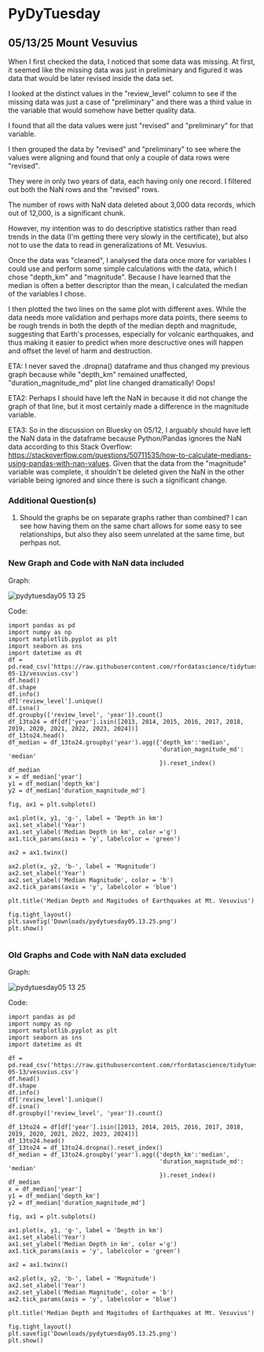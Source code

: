 # PyDyTuesday

## 05/13/25 Mount Vesuvius
When I first checked the data, I noticed that some data was missing. At first, it seemed like the missing data was just in preliminary and figured it was data that would be later revised inside the data set.

I looked at the distinct values in the "review_level" column to see if the missing data was just a case of "preliminary" and there was a third value in the variable that would somehow have better quality data.

I found that all the data values were just "revised" and "preliminary" for that variable. 

I then grouped the data by "revised" and "preliminary" to see where the values were aligning and found that only a couple of data rows were "revised".

They were in only two years of data, each having only one record.  I filtered out both the NaN rows and the "revised" rows.

The number of rows with NaN data deleted about 3,000 data records, which out of 12,000, is a significant chunk.

However, my intention was to do descriptive statistics rather than read trends in the data (I'm getting there very slowly in the certificate), but also not to use the data to read in generalizations of Mt. Vesuvius. 

Once the data was "cleaned", I analysed the data once more for variables I could use and perform some simple calculations with the data, which I chose "depth_km" and "magnitude". Because I have learned that the median is often a better descriptor than the mean, I calculated the median of the variables I chose.

I then plotted the two lines on the same plot with different axes. While the data needs more validation and perhaps more data points, there seems to be rough trends in both the depth of the median depth and magnitude, suggesting that Earth's processes, especially for volcanic earthquakes, and thus making it easier to predict when more descructive ones will happen and offset the level of harm and destruction.


ETA: I  never saved the .dropna() dataframe and thus changed my previous graph because while "depth_km" remained unaffected, "duration_magnitude_md" plot line changed dramatically! Oops!

ETA2: Perhaps I should have left the NaN in because it did not change the graph of that line, but it most certainly made a difference in the magnitude variable.

ETA3: So in the discussion on Bluesky on 05/12, I arguably should have left the NaN data in the dataframe because Python/Pandas ignores the NaN data according to this Stack Overflow: https://stackoverflow.com/questions/50711535/how-to-calculate-medians-using-pandas-with-nan-values.  Given that the data from the "magnitude" variable was complete, it shouldn't be deleted given the NaN in the other variable being ignored and since there is such a significant change.

### Additional Question(s)
1. Should the graphs be on separate graphs rather than combined? I can see how having them on the same chart allows for some easy to see relationships, but also they also seem unrelated at the same time, but perhpas not.


### New Graph and Code with NaN data included
Graph:

![pydytuesday05 13 25](https://github.com/user-attachments/assets/a001e919-c29c-4e64-9191-a95ba1912098)

Code:
```
import pandas as pd
import numpy as np
import matplotlib.pyplot as plt
import seaborn as sns
import datetime as dt
df = pd.read_csv('https://raw.githubusercontent.com/rfordatascience/tidytuesday/main/data/2025/2025-05-13/vesuvius.csv')
df.head()
df.shape
df.info()
df['review_level'].unique()
df.isna()
df.groupby(['review_level', 'year']).count()
df_13to24 = df[df['year'].isin([2013, 2014, 2015, 2016, 2017, 2018, 2019, 2020, 2021, 2022, 2023, 2024])]
df_13to24.head()
df_median = df_13to24.groupby('year').agg({'depth_km':'median',
                                           'duration_magnitude_md': 'median'
                                           }).reset_index()
df_median
x = df_median['year']
y1 = df_median['depth_km']
y2 = df_median['duration_magnitude_md']

fig, ax1 = plt.subplots()

ax1.plot(x, y1, 'g-', label = 'Depth in km')
ax1.set_xlabel('Year')
ax1.set_ylabel('Median Depth in km', color ='g')
ax1.tick_params(axis = 'y', labelcolor = 'green')

ax2 = ax1.twinx()

ax2.plot(x, y2, 'b-', label = 'Magnitude')
ax2.set_xlabel('Year')
ax2.set_ylabel('Median Magnitude', color = 'b')
ax2.tick_params(axis = 'y', labelcolor = 'blue')

plt.title('Median Depth and Magitudes of Earthquakes at Mt. Vesuvius')

fig.tight_layout()
plt.savefig('Downloads/pydytuesday05.13.25.png')
plt.show()


```
### Old Graphs and Code with NaN data excluded
Graph:

![pydytuesday05 13 25](https://github.com/user-attachments/assets/f355bebf-9bfb-4e31-8a89-9321b3df726f)

Code: 

```
import pandas as pd
import numpy as np
import matplotlib.pyplot as plt
import seaborn as sns
import datetime as dt

df = pd.read_csv('https://raw.githubusercontent.com/rfordatascience/tidytuesday/main/data/2025/2025-05-13/vesuvius.csv')
df.head()
df.shape
df.info()
df['review_level'].unique()
df.isna()
df.groupby(['review_level', 'year']).count()

df_13to24 = df[df['year'].isin([2013, 2014, 2015, 2016, 2017, 2018, 2019, 2020, 2021, 2022, 2023, 2024])]
df_13to24.head()
df_13to24 = df_13to24.dropna().reset_index()
df_median = df_13to24.groupby('year').agg({'depth_km':'median',
                                           'duration_magnitude_md': 'median'
                                           }).reset_index()
df_median
x = df_median['year']
y1 = df_median['depth_km']
y2 = df_median['duration_magnitude_md']

fig, ax1 = plt.subplots()

ax1.plot(x, y1, 'g-', label = 'Depth in km')
ax1.set_xlabel('Year')
ax1.set_ylabel('Median Depth in km', color ='g')
ax1.tick_params(axis = 'y', labelcolor = 'green')

ax2 = ax1.twinx()

ax2.plot(x, y2, 'b-', label = 'Magnitude')
ax2.set_xlabel('Year')
ax2.set_ylabel('Median Magnitude', color = 'b')
ax2.tick_params(axis = 'y', labelcolor = 'blue')

plt.title('Median Depth and Magitudes of Earthquakes at Mt. Vesuvius')

fig.tight_layout()
plt.savefig('Downloads/pydytuesday05.13.25.png')
plt.show()
```
